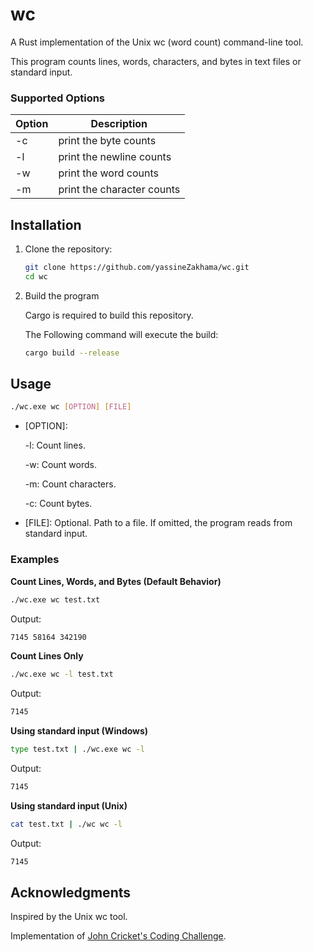 # wc

A Rust implementation of the Unix wc (word count) command-line tool. 

This program counts lines, words, characters, and bytes in text files or standard input.

### Supported Options

| Option | Description                |
|--------|----------------------------|
|   -c   | print the byte counts      |
|   -l   | print the newline counts   |
|   -w   | print the word counts      |
|   -m   | print the character counts |


## Installation

1. Clone the repository:

    ```sh
    git clone https://github.com/yassineZakhama/wc.git
    cd wc
    ```

2. Build the program

    Cargo is required to build this repository.

    The Following command will execute the build:

    ```sh
    cargo build --release
    ```

## Usage

```sh
./wc.exe wc [OPTION] [FILE]
```

- [OPTION]:

    -l: Count lines.

    -w: Count words.

    -m: Count characters.

    -c: Count bytes.

- [FILE]: Optional. Path to a file. If omitted, the program reads from standard input.

### Examples

<b>Count Lines, Words, and Bytes (Default Behavior)</b>

```sh
./wc.exe wc test.txt
```

Output:

```sh
7145 58164 342190
```

<b>Count Lines Only</b>

```sh
./wc.exe wc -l test.txt
```

Output:

```sh
7145
```

<b>Using standard input (Windows)</b>

```sh
type test.txt | ./wc.exe wc -l
```

Output:

```sh
7145
```

<b>Using standard input (Unix)</b>

```sh
cat test.txt | ./wc wc -l
```

Output:

```sh
7145
```

## Acknowledgments

Inspired by the Unix wc tool.

Implementation of <a href="https://codingchallenges.fyi/challenges/challenge-wc/">John Cricket's Coding Challenge</a>.